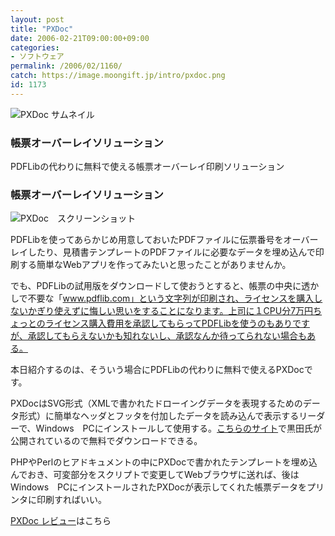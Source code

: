 ```yaml
---
layout: post
title: "PXDoc"
date: 2006-02-21T09:00:00+09:00
categories:
- ソフトウェア
permalink: /2006/02/1160/
catch: https://image.moongift.jp/intro/pxdoc.png
id: 1173
---
```

 ![PXDoc サムネイル](https://image.moongift.jp/intro/pxdoc.t.png "PXDoc サムネイル")
  

### 帳票オーバーレイソリューション
  
PDFLibの代わりに無料で使える帳票オーバーレイ印刷ソリューション  
<!--more-->  

### 帳票オーバーレイソリューション
  

![PXDoc　スクリーンショット](https://image.moongift.jp/intro/pxdoc.png "PXDoc　スクリーンショット")

  

PDFLibを使ってあらかじめ用意しておいたPDFファイルに伝票番号をオーバーレイしたり、見積書テンプレートのPDFファイルに必要なデータを埋め込んで印刷する簡単なWebアプリを作ってみたいと思ったことがありませんか。

  

でも、PDFLibの試用版をダウンロードして使おうとすると、帳票の中央に透かしで不要な「www.pdflib.com」という文字列が印刷され、ライセンスを購入しないかぎり使えずに悔しい思いをすることになります。上司に１CPU分7万円ちょっとのライセンス購入費用を承認してもらってPDFLibを使うのもありですが、承認してもらえないかも知れないし、承認なんか待ってられない場合もある。

  

本日紹介するのは、そういう場合にPDFLibの代わりに無料で使えるPXDocです。

  

PXDocはSVG形式（XMLで書かれたドローイングデータを表現するためのデータ形式）に簡単なヘッダとフッタを付加したデータを読み込んで表示するリーダーで、Windows　PCにインストールして使用する。[こちらのサイト](http://www.pxdoc.com/)で黒田氏が公開されているので無料でダウンロードできる。

  

PHPやPerlのヒアドキュメントの中にPXDocで書かれたテンプレートを埋め込んでおき、可変部分をスクリプトで変更してWebブラウザに送れば、後はWindows　PCにインストールされたPXDocが表示してくれた帳票データをプリンタに印刷すればいい。

  

[PXDoc レビュー](http://oss.moongift.jp/review/i-1165.html)はこちら


